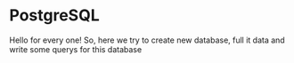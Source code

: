 # PostgreSQL
Hello for every one! So, here we try to create new database, full it data and write some querys for this database
